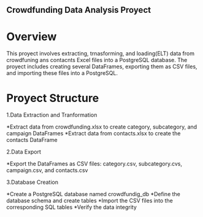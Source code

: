 ## Crowdfunding Data Analysis Proyect
# Overview
This proyect involves extracting, trnasforming, and loading(ELT) data from crowdfuning ans contacnts Excel files into a PostgreSQL database. The proyect includes creating several DataFrames, exporting them as CSV files, and importing these files into a PostgreSQL.

# Proyect Structure
1.Data Extraction and Tranformation

 *Extract data from crowdfunding.xlsx to create category, subcategory, and campaign DataFrames
 *Extract data from contacts.xlsx to create the contacts DataFrame
 
2.Data Export

 *Export the DataFrames as CSV files: category.csv, subcategory.cvs, campaign.csv, and contacts.csv
 
3.Database Creation

 *Create a PostgreSQL database named crowdfundig_db
 *Define the database schema and create tables
 *Import the CSV files into the corresponding SQL tables
 *Verify the data integrity

 

